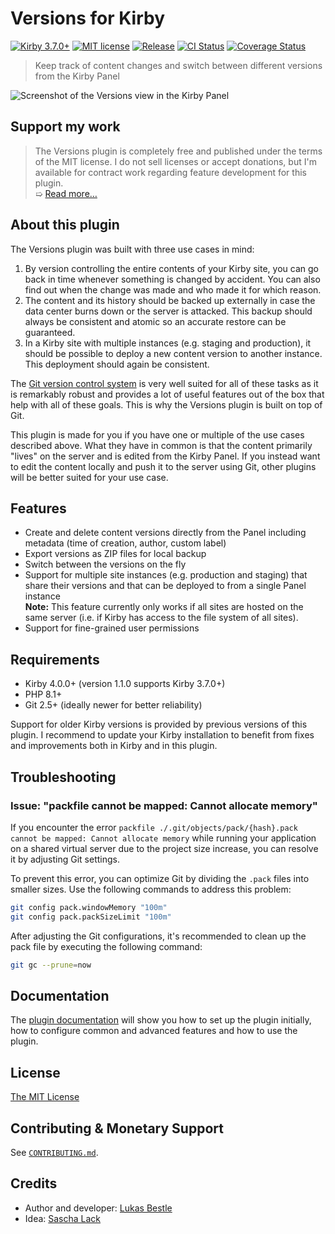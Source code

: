 # Versions for Kirby

[![Kirby 3.7.0+](https://img.shields.io/badge/Kirby-3.7.0%2B-green)](https://getkirby.com)
[![MIT license](https://img.shields.io/badge/license-MIT-blue.svg)](LICENSE.md)
[![Release](https://img.shields.io/github/v/release/lukasbestle/kirby-versions)](https://github.com/lukasbestle/kirby-versions/releases/latest)
[![CI Status](https://img.shields.io/github/actions/workflow/status/lukasbestle/kirby-versions/ci.yml?branch=main&label=CI)](https://github.com/lukasbestle/kirby-versions/actions?query=workflow%3ACI+branch%3Amain)
[![Coverage Status](https://img.shields.io/codecov/c/gh/lukasbestle/kirby-versions?token=IBYEIB22SM)](https://codecov.io/gh/lukasbestle/kirby-versions)

> Keep track of content changes and switch between different versions from the Kirby Panel

![Screenshot of the Versions view in the Kirby Panel](screenshot.png)

## Support my work

> The Versions plugin is completely free and published under the terms of the MIT license. I do not sell licenses or accept donations, but I'm available for contract work regarding feature development for this plugin.  
> ➯ [Read more…](.github/CONTRIBUTING.md#monetary-support)

## About this plugin

The Versions plugin was built with three use cases in mind:

1. By version controlling the entire contents of your Kirby site, you can go back in time whenever something is changed by accident. You can also find out when the change was made and who made it for which reason.
2. The content and its history should be backed up externally in case the data center burns down or the server is attacked. This backup should always be consistent and atomic so an accurate restore can be guaranteed.
3. In a Kirby site with multiple instances (e.g. staging and production), it should be possible to deploy a new content version to another instance. This deployment should again be consistent.

The [Git version control system](https://git-scm.com) is very well suited for all of these tasks as it is remarkably robust and provides a lot of useful features out of the box that help with all of these goals. This is why the Versions plugin is built on top of Git.

This plugin is made for you if you have one or multiple of the use cases described above. What they have in common is that the content primarily "lives" on the server and is edited from the Kirby Panel. If you instead want to edit the content locally and push it to the server using Git, other plugins will be better suited for your use case.

## Features

- Create and delete content versions directly from the Panel including metadata (time of creation, author, custom label)
- Export versions as ZIP files for local backup
- Switch between the versions on the fly
- Support for multiple site instances (e.g. production and staging) that share their versions and that can be deployed to from a single Panel instance  
  **Note:** This feature currently only works if all sites are hosted on the same server (i.e. if Kirby has access to the file system of all sites).
- Support for fine-grained user permissions

## Requirements

- Kirby 4.0.0+ (version 1.1.0 supports Kirby 3.7.0+)
- PHP 8.1+
- Git 2.5+ (ideally newer for better reliability)

Support for older Kirby versions is provided by previous versions of this plugin. I recommend to update your Kirby installation to benefit from fixes and improvements both in Kirby and in this plugin.

## Troubleshooting

### Issue: "packfile cannot be mapped: Cannot allocate memory"

If you encounter the error `packfile ./.git/objects/pack/{hash}.pack cannot be mapped: Cannot allocate memory` while running your application on a shared virtual server due to the project size increase, you can resolve it by adjusting Git settings.

To prevent this error, you can optimize Git by dividing the `.pack` files into smaller sizes. Use the following commands to address this problem:

```bash
git config pack.windowMemory "100m"
git config pack.packSizeLimit "100m"
```

After adjusting the Git configurations, it's recommended to clean up the pack file by executing the following command:
```bash
git gc --prune=now
```

## Documentation

The [plugin documentation](https://github.com/lukasbestle/kirby-versions/wiki) will show you how to set up the plugin initially, how to configure common and advanced features and how to use the plugin.

## License

[The MIT License](LICENSE.md)

## Contributing & Monetary Support

See [`CONTRIBUTING.md`](.github/CONTRIBUTING.md).

## Credits

- Author and developer: [Lukas Bestle](https://lukasbestle.com)
- Idea: [Sascha Lack](https://slstudio.de)
